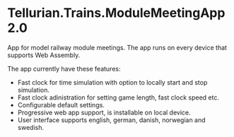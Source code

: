 # Tellurian.Trains.ModuleMeetingApp 2.0
App for model railway module meetings. The app runs on every device that supports Web Assembly.

The app currently have these features:
* Fast clock for time simulation with option to locally start and stop simulation.
* Fast clock adinistration for setting game length, fast clock speed etc.
* Configurable default settings.
* Progressive web app support, is installable on local device.
* User interface supports english, german, danish, norwegian and swedish.
